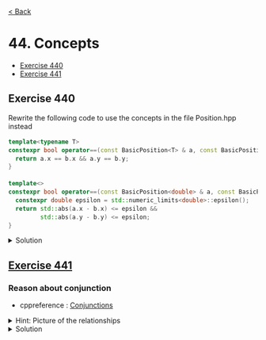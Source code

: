 [< Back](README.md)

# 44. Concepts

* [Exercise 440](#exercise-440)
* [Exercise 441](#exercise-441)

## Exercise 440

Rewrite the following code to use the concepts in the file Position.hpp instead

```cpp
template<typename T>
constexpr bool operator==(const BasicPosition<T> & a, const BasicPosition<T> & b) {
  return a.x == b.x && a.y == b.y;
}

template<>
constexpr bool operator==(const BasicPosition<double> & a, const BasicPosition<double> & b) {
  constexpr double epsilon = std::numeric_limits<double>::epsilon();
  return std::abs(a.x - b.x) <= epsilon &&
         std::abs(a.y - b.y) <= epsilon;
}
```

<details>
   <summary>Solution</summary>

```cpp
template<number T>
bool operator==(const BasicPosition<T> & a, const BasicPosition<T> & b) {
    return a.x == b.x && a.y == b.y;
}

template<floating_point T>
bool operator==(const BasicPosition<T> & a, const BasicPosition<T> & b) {
    constexpr double epsilon = std::numeric_limits<double>::epsilon();
    return std::abs(a.x - b.x) <= epsilon &&
           std::abs(a.y - b.y) <= epsilon;
}
```
</details>

## [Exercise 441][1]
### Reason about conjunction

* cppreference : [Conjunctions][2]

<details>
   <summary>Hint: Picture of the relationships</summary>

<img alt="Hint" src="images/44_conjunction.png" title="Hint"/>

</details>

<details>
   <summary>Solution</summary>

```cpp
TEST_CASE("Exercise 441 : Reason about conjunction", "[44]") {
  {
    auto red_circle = circle<color::red>{};
    CHECK(process(red_circle) == ReturnValue::Fourth);
  }
  {
    auto green_circle = circle<color::green>{};
    CHECK(process(green_circle) == ReturnValue::Second);
  }
  {
    auto blue_circle = circle<color::blue>{};
    CHECK(process(blue_circle) == ReturnValue::Second);
  }
  {
    auto red_square = square<color::red>{};
    CHECK(process(red_square) == ReturnValue::Third);
  }
  {
    auto purple_square = square<color::purple>{};
    CHECK(process(purple_square) == ReturnValue::First);
  }
  {
    auto red_triangle = triangle<color::red>{};
    CHECK(process(red_triangle) == ReturnValue::Third);
  }
  {
    auto blue_triangle = triangle<color::blue>{};
    CHECK(process(blue_triangle) == ReturnValue::First);
  }
}
```
</details>

[1]: 44_exercises.cpp
[2]: https://en.cppreference.com/w/cpp/language/constraints#Conjunctions
